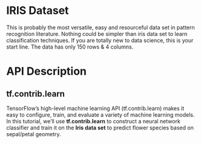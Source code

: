 # IRIS Dataset
This is probably the most versatile, easy and resourceful data set in pattern recognition literature. Nothing could be simpler than iris data set to learn classification techniques. If you are totally new to data science, this is your start line. The data has only 150 rows & 4 columns.
# API Description
## tf.contrib.learn
TensorFlow’s high-level machine learning API (tf.contrib.learn) makes it easy to configure, train, and evaluate a variety of machine learning models. In this tutorial, we’ll use **tf.contrib.learn** to construct a neural network classifier and train it on the **Iris data set** to predict flower species based on sepal/petal geometry.

